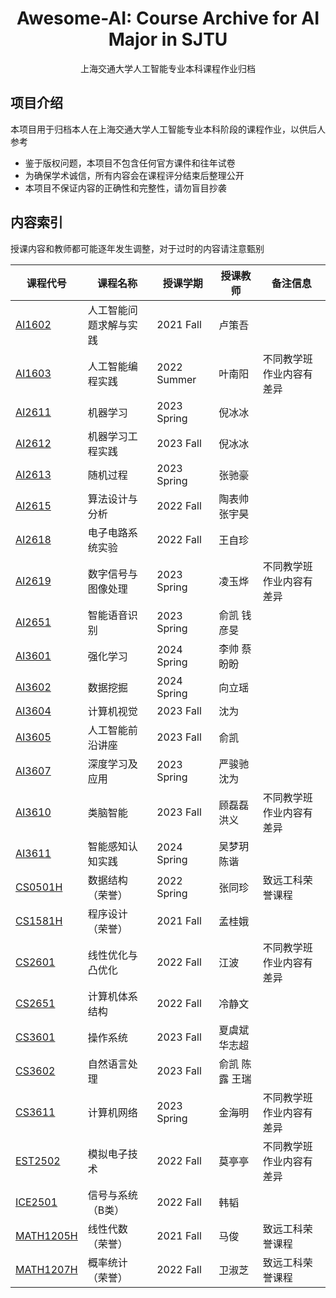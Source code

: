 <h1 align="center">
Awesome-AI: Course Archive for AI Major in SJTU
</h1>
<p align="center">
上海交通大学人工智能专业本科课程作业归档
</p>

## 项目介绍

本项目用于归档本人在上海交通大学人工智能专业本科阶段的课程作业，以供后人参考

* 鉴于版权问题，本项目不包含任何官方课件和往年试卷
* 为确保学术诚信，所有内容会在课程评分结束后整理公开
* 本项目不保证内容的正确性和完整性，请勿盲目抄袭

## 内容索引

授课内容和教师都可能逐年发生调整，对于过时的内容请注意甄别

| 课程代号                                    | 课程名称               | 授课学期    | 授课教师      | 备注信息                 |
| ------------------------------------------- | ---------------------- | ----------- | ------------- | ------------------------ |
| [AI1602](./AI1602%20人工智能问题求解与实践) | 人工智能问题求解与实践 | 2021 Fall   | 卢策吾        |                          |
| [AI1603](./AI1603%20人工智能编程实践)       | 人工智能编程实践       | 2022 Summer | 叶南阳        | 不同教学班作业内容有差异 |
| [AI2611](./AI2611%20机器学习)               | 机器学习               | 2023 Spring | 倪冰冰        |                          |
| [AI2612](./AI2612%20机器学习工程实践)       | 机器学习工程实践       | 2023 Fall   | 倪冰冰        |                          |
| [AI2613](./AI2613%20随机过程)               | 随机过程               | 2023 Spring | 张驰豪        |                          |
| [AI2615](./AI2615%20算法设计与分析)         | 算法设计与分析         | 2022 Fall   | 陶表帅 张宇昊 |                          |
| [AI2618](AI2618%20电子电路系统实验)         | 电子电路系统实验       | 2022 Fall   | 王自珍        |                          |
| [AI2619](./AI2619%20数字信号与图像处理)     | 数字信号与图像处理     | 2023 Spring   | 凌玉烨        | 不同教学班作业内容有差异 |
| [AI2651](./AI2651%20智能语音识别)           | 智能语音识别           | 2023 Spring   | 俞凯 钱彦旻        |                          |
| [AI3601](./AI3601%20强化学习)               | 强化学习               | 2024 Spring   | 李帅 蔡盼盼       |                          |
| [AI3602](./AI3602%20数据挖掘)               | 数据挖掘               | 2024 Spring   | 向立瑶      |                          |
| [AI3604](./AI3604%20计算机视觉)             | 计算机视觉             | 2023 Fall   | 沈为        |                          |
| [AI3605](./AI3605%20人工智能前沿讲座)       | 人工智能前沿讲座       | 2023 Fall   | 俞凯        |                          |
| [AI3607](./AI3607%20深度学习及应用)       | 深度学习及应用       | 2023 Spring   | 严骏驰 沈为        |                          |
| [AI3610](./AI3610%20类脑智能)       | 类脑智能       | 2023 Fall   | 顾磊磊 洪义        | 不同教学班作业内容有差异 |
| [AI3611](./AI3611%20智能感知认知实践) | 智能感知认知实践 | 2024 Spring | 吴梦玥 陈谐 |  |
| [CS0501H](./CS0501H%20数据结构)       | 数据结构（荣誉）       | 2022 Spring   | 张同珍        | 致远工科荣誉课程 |
| [CS1581H](./CS1581H%20程序设计)       | 程序设计（荣誉）       | 2021 Fall   | 孟桂娥        |            |
| [CS2601](./CS2601%20线性优化与凸优化)     | 线性优化与凸优化       | 2022 Fall   | 江波        | 不同教学班作业内容有差异 |
| [CS2651](./CS2651%20计算机体系结构)     | 计算机体系结构       | 2022 Fall   | 冷静文        |                         |
| [CS3601](./CS3601%20操作系统)     | 操作系统       | 2023 Fall   | 夏虞斌 华志超        |                         |
| [CS3602](./CS3602%20自然语言处理)     | 自然语言处理       | 2023 Fall   | 俞凯 陈露 王瑞        |                         |
| [CS3611](./CS3611%20计算机网络)     | 计算机网络       | 2023 Spring   | 金海明        | 不同教学班作业内容有差异 |
| [EST2502](./EST2502%20模拟电子技术)     | 模拟电子技术       | 2022 Fall   | 莫亭亭        | 不同教学班作业内容有差异 |
| [ICE2501](./ICE2501%20信号与系统)     | 信号与系统（B类）   | 2022 Fall   | 韩韬        |                      |
| [MATH1205H](./MATH1205H%20线性代数)     | 线性代数（荣誉）   | 2021 Fall   | 马俊        | 致远工科荣誉课程         |
| [MATH1207H](./MATH1207H%20概率统计)     | 概率统计（荣誉）   | 2022 Fall   | 卫淑芝        | 致远工科荣誉课程         |
